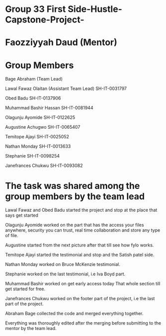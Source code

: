 
# Group 33 First Side-Hustle-Capstone-Project-

# Faozziyyah Daud (Mentor)

# Group Members

Bage Abraham (Team Lead)

Lawal Fawaz Olaitan (Assistant Team Lead)
SH-IT-0031797

Obed Badu
SH-IT-0137906

Muhammad Bashir Hassan
SH-IT-0081944

Olagunju Ayomide
SH-IT-0122625

Augustine Achugwo
SH-IT-0065407

Temitope Ajayi
SH-IT-0025052

Nathan Monday
SH-IT-0013633

Stephanie
SH-IT-0098254

Janefrances Chukwu
SH-IT-0093082 

# The task was shared among the group members by the team lead

Lawal Fawaz and Obed Badu started the project and stop at the place that says get started

Olagunju Ayomide worked on the part that has the access your files anywhere, security you can trust, real time collaboration and store any type of file.

Augustine started from the next picture after that till see how fylo works.

Temitope Ajayi started the testimonial and stop and the Satish patel side.

Nathan Monday worked on Bruce McKenzie testimonial.

Stephanie worked on the last testimonial, i.e Iva Boyd part.

Muhammad Bashir worked on get early access today
That whole section till get started for free.

Janefrances Chukwu worked on the footer part of the project, i.e the last part of the project.

Abraham Bage collected the code and merged everything together.

Everything was thoroughly edited after the merging before submitting to the mentor by the team lead.
